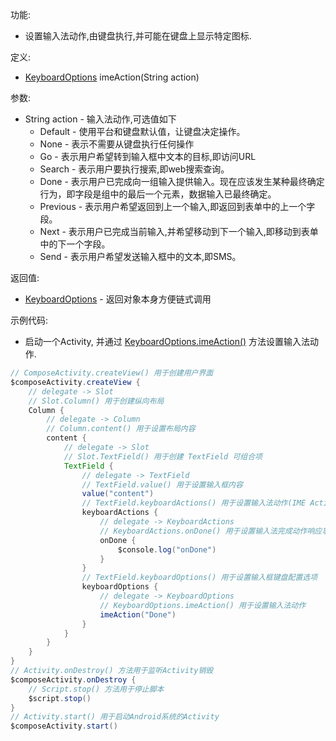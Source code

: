 功能:

+ 设置输入法动作,由键盘执行,并可能在键盘上显示特定图标.

定义:

+ [KeyboardOptions](/API/UI/Compose/Widget/TextField/KeyboardOptions/README.md) imeAction(String action)

参数:

+ String action - 输入法动作,可选值如下
    + Default - 使用平台和键盘默认值，让键盘决定操作。
    + None - 表示不需要从键盘执行任何操作
    + Go - 表示用户希望转到输入框中文本的目标,即访问URL
    + Search - 表示用户要执行搜索,即web搜索查询。
    + Done - 表示用户已完成向一组输入提供输入。现在应该发生某种最终确定行为，即字段是组中的最后一个元素，数据输入已最终确定。
    + Previous - 表示用户希望返回到上一个输入,即返回到表单中的上一个字段。
    + Next - 表示用户已完成当前输入,并希望移动到下一个输入,即移动到表单中的下一个字段。
    + Send - 表示用户希望发送输入框中的文本,即SMS。

返回值:

+ [KeyboardOptions](/API/UI/Compose/Widget/TextField/KeyboardOptions/README.md) - 返回对象本身方便链式调用

示例代码:

+ 启动一个Activity,
  并通过 [KeyboardOptions.imeAction()](/API/UI/Compose/Widget/TextField/KeyboardOptions/README.md?id=imeAction)
  方法设置输入法动作.

```groovy
// ComposeActivity.createView() 用于创建用户界面
$composeActivity.createView {
    // delegate -> Slot
    // Slot.Column() 用于创建纵向布局
    Column {
        // delegate -> Column
        // Column.content() 用于设置布局内容
        content {
            // delegate -> Slot
            // Slot.TextField() 用于创建 TextField 可组合项
            TextField {
                // delegate -> TextField
                // TextField.value() 用于设置输入框内容
                value("content")
                // TextField.keyboardActions() 用于设置输入法动作(IME Action)响应事件
                keyboardActions {
                    // delegate -> KeyboardActions
                    // KeyboardActions.onDone() 用于设置输入法完成动作响应事件
                    onDone {
                        $console.log("onDone")
                    }
                }
                // TextField.keyboardOptions() 用于设置输入框键盘配置选项
                keyboardOptions {
                    // delegate -> KeyboardOptions
                    // KeyboardOptions.imeAction() 用于设置输入法动作
                    imeAction("Done")
                }
            }
        }
    }
}
// Activity.onDestroy() 方法用于监听Activity销毁
$composeActivity.onDestroy {
    // Script.stop() 方法用于停止脚本
    $script.stop()
}
// Activity.start() 用于启动Android系统的Activity
$composeActivity.start()
```